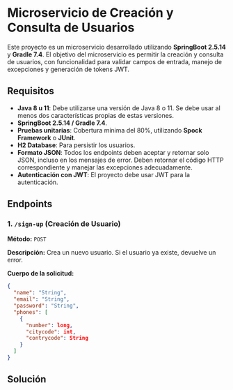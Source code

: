 # Microservicio de Creación y Consulta de Usuarios

Este proyecto es un microservicio desarrollado utilizando **SpringBoot 2.5.14** y **Gradle 7.4**. El objetivo del microservicio es permitir la creación y consulta de usuarios, con funcionalidad para validar campos de entrada, manejo de excepciones y generación de tokens JWT.

## Requisitos

- **Java 8 u 11**: Debe utilizarse una versión de Java 8 o 11. Se debe usar al menos dos características propias de estas versiones.
- **SpringBoot 2.5.14 / Gradle 7.4**.
- **Pruebas unitarias**: Cobertura mínima del 80%, utilizando **Spock Framework** o **JUnit**.
- **H2 Database**: Para persistir los usuarios.
- **Formato JSON**: Todos los endpoints deben aceptar y retornar solo JSON, incluso en los mensajes de error. Deben retornar el código HTTP correspondiente y manejar las excepciones adecuadamente.
- **Autenticación con JWT**: El proyecto debe usar JWT para la autenticación.

## Endpoints

### 1. `/sign-up` (Creación de Usuario)

**Método:** `POST`

**Descripción:** Crea un nuevo usuario. Si el usuario ya existe, devuelve un error.

**Cuerpo de la solicitud:**

```json
{
  "name": "String",
  "email": "String",
  "password": "String",
  "phones": [
    {
      "number": long,
      "citycode": int,
      "contrycode": String
    }
  ]
}
```

## Solución